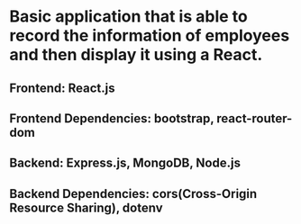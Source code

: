 # Basic application that is able to record the information of employees and then display it using a React.

## Frontend: React.js
## Frontend Dependencies: bootstrap, react-router-dom
## Backend: Express.js, MongoDB, Node.js
## Backend Dependencies: cors(Cross-Origin Resource Sharing), dotenv